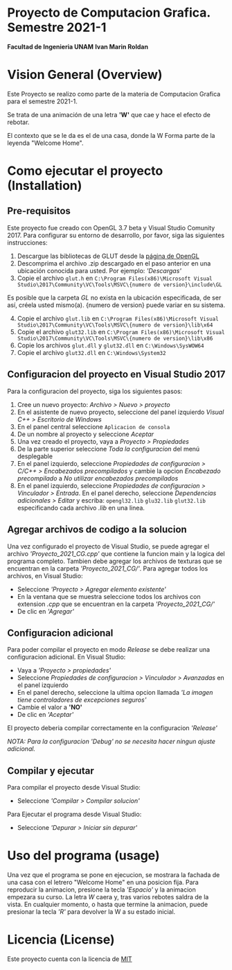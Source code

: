 # Proyecto de Computacion Grafica. Semestre 2021-1
**Facultad de Ingenieria UNAM**
**Ivan Marin Roldan**

# Vision General (Overview)

Este Proyecto se realizo como parte de la materia de Computacion Grafica para el semestre 2021-1.

Se trata de una animación de una letra **'W'** que cae y hace el efecto de rebotar.

El contexto que se le da es el de una casa, donde la W Forma parte de la leyenda "Welcome Home".

# Como ejecutar el proyecto (Installation)

## Pre-requisitos

Este proyecto fue creado con OpenGL 3.7 beta y Visual Studio Comunity 2017. Para configurar su entorno de desarrollo, por favor, siga las siguientes instrucciones:

1. Descargue las bibliotecas de GLUT desde la [página de OpenGL](https://www.opengl.org/resources/libraries/glut/glutdlls37beta.zip)
2. Descomprima el archivo .zip descargado en el paso anterior en una ubicación conocida para usted. Por ejemplo: *'Descargas'*
3. Copie el archivo `glut.h` en `C:\Program Files(x86)\Microsoft Visual Studio\2017\Community\VC\Tools\MSVC\{numero de version}\include\GL`

 Es posible que la carpeta _GL_ no exista en la ubicación especificada, de ser así, créela usted mismo(a). {numero de version} puede variar en su sistema.

4. Copie el archivo `glut.lib` en `C:\Program Files(x86)\Microsoft Visual Studio\2017\Community\VC\Tools\MSVC\{numero de version}\lib\x64`
5. Copie el archivo `glut32.lib` en `C:\Program Files(x86)\Microsoft Visual Studio\2017\Community\VC\Tools\MSVC\{numero de version}\lib\x86`
6. Copie los archivos `glut.dll` y `glut32.dll` en `C:\Windows\SysWOW64`
7. Copie el archivo `glut32.dll` en `C:\Windows\System32`

## Configuracion del proyecto en Visual Studio 2017

Para la configuracion del proyecto, siga los siguientes pasos:
1. Cree un nuevo proyecto: _Archivo > Nuevo > proyecto_
2. En el asistente de nuevo proyecto, seleccione del panel izquierdo _Visual C++ > Escritorio de Windows_
3. En el panel central seleccione `Aplicacion de consola`
4. De un nombre al proyecto y seleccione _Aceptar_
5. Una vez creado el proyecto, vaya a _Proyecto > Propiedades_
6. De la parte superior seleccione _Toda la configuracion_ del menú desplegable
7. En el panel izquierdo, seleccione _Propiedades de configuracion > C/C++ > Encabezados precompilados_ y cambie la opcion _Encabezado precompilado_ a _No utilizar encabezados precompilados_
8. En el panel izquierdo, seleccione _Propiedades de configuracion > Vinculador > Entrada_. En el panel derecho, seleccione _Dependencias adicionales > Editar_ y escriba:
   `opengl32.lib`
   `glu32.lib`
   `glut32.lib`
especificando cada archivo _.lib_ en una linea.

## Agregar archivos de codigo a la solucion

Una vez configurado el proyecto de Visual Studio, se puede agregar el archivo _'Proyecto_2021_CG.cpp'_ que contiene la funcion main y la logica del programa completo. Tambien debe agregar los archivos de texturas que se encuentran en la carpeta _'Proyecto_2021_CG/'_. Para agregar todos los archivos, en Visual Studio:

* Seleccione _'Proyecto > Agregar elemento existente'_
* En la ventana que se muestra seleccione todos los archivos con extension *.cpp* que se encuentran en la carpeta _'Proyecto_2021_CG/'_
* De clic en *'Agregar'*

## Configuracion adicional
Para poder compilar el proyecto en modo *Release* se debe realizar una configuracion adicional. En Visual Studio:

* Vaya a *'Proyecto > propiedades'*
* Seleccione *Propiedades de configuracion > Vinculador > Avanzadas* en el panel izquierdo
* En el panel derecho, seleccione la ultima opcion llamada *'La imagen tiene controladores de excepciones seguros'*
* Cambie el valor a **'NO'**
* De clic en *'Aceptar'*

El proyecto deberia compilar correctamente en la configuracion *'Release'*

_NOTA: Para la configuracion 'Debug' no se necesita hacer ningun ajuste adicional._

## Compilar y ejecutar

Para compilar el proyecto desde Visual Studio:
* Seleccione *'Compilar > Compilar solucion'*

Para Ejecutar el programa desde Visual Studio:
* Seleccione *'Depurar > Iniciar sin depurar'*

# Uso del programa (usage)

Una vez que el programa se pone en ejecucion, se mostrara la fachada de una casa con el letrero "Welcome Home" en una posicion fija. Para reproducir la animacion, presione la tecla *'Espacio'* y la animacion empezara su curso. La letra _W_ caera y, tras varios rebotes saldra de la vista. En cualquier momento, o hasta que termine la animacion, puede presionar la tecla _'R'_ para devolver la W a su estado inicial.

# Licencia (License)

Este proyecto cuenta con la licencia de [MIT](https://mit-license.org/)

